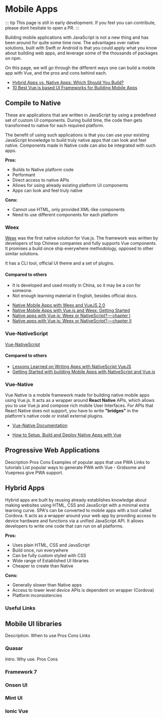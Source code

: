 # Mobile Apps
::: tip
This page is still in early development. If you feel you can contribute, please dont hesitate to open a PR.
:::

Building mobile applications with JavaScript is not a new thing and has been around for quite some time now. The advantages over native solutions, built with Swift or Android is that you could apply what you know about building web apps, and leverage some of the thousands of packages on npm.

On this page, we will go through the different ways one can build a mobile app with Vue, and the pros and cons behind each.

<useful-links>
<useful-links-section title="Tutorials">

* [Hybrid Apps vs. Native Apps: Which Should You Build?](https://themanifest.com/app-development/hybrid-apps-vs-native-apps-which-should-you-build)
* [10 Best Vue.js based UI Frameworks for Building Mobile Apps](https://superdevresources.com/vuejs-mobile-frameworks/)

</useful-links-section>
</useful-links>

## Compile to Native
These are applications that are written in JavaScript by using a predefined set of custom UI components. During build time, the code then gets transformed to native for each required platform.

The benefit of using such applications is that you can use your existing JavaScript knowledge to build truly native apps that can look and feel native. Components made in Native code can also be integrated with such apps.

**Pros:** 
* Builds to Native platform code
* Performant
* Direct access to native APIs
* Allows for using already existing platform UI components
* Apps can look and feel truly native

**Cons:**
* Cannot use HTML, only provided XML-like components
* Need to use different components for each platform

### Weex
[Weex](https://weex.apache.org) was the first native solution for Vue.js. The framework was written by developers of top Chinese companies and fully supports Vue components. It promises a build once ship everywhere methodology, opposed to other similar solutions. 

It has a CLI tool, official UI theme and a set of plugins.

#### Compared to others
* It is developed and used mostly in China, so it may be a con for someone.
* Not enough learning material in English, besides official docs.

<useful-links>
<useful-links-section title="Tutorials">

* [Native Mobile Apps with Weex and VueJS 2.0](https://hackernoon.com/how-to-create-a-weex-vue2-project-6b94981bee4e)
* [Native Mobile Apps with Vue.js and Weex: Getting Started](https://alligator.io/vuejs/getting-started-vue-weex/)
* [Native apps with Vue.js: Weex or NativeScript? — chapter I](https://hackernoon.com/native-apps-with-vue-js-weex-or-nativescript-8d8f0bac041d)
* [Native apps with Vue.js: Weex or NativeScript? — chapter II](https://hackernoon.com/native-apps-with-vue-js-weex-or-nativescript-chapter-ii-6d1776da090d)

</useful-links-section>
</useful-links>

### Vue-NativeScript

[Vue-NativeScript](https://www.nativescript.org/vue) 

#### Compared to others

<useful-links>
<useful-links-section title="Tutorials">

* [Lessons Learned on Writing Apps with NativeScript VueJS](https://medium.com/learning-lab/lessons-learned-on-writing-apps-with-nativescript-vuejs-bd6a3066f0cb)
* [Getting Started with building Mobile Apps with NativeScript and Vue.js](https://www.vuejsradar.com/getting-started-with-building-mobile-apps-with-nativescript-and-vuejs/)

</useful-links-section>
</useful-links>

### Vue-Native

Vue Native is a mobile framework made for building native mobile apps using Vue.js. It acts as a wrapper around **React Native** APIs, which allows you to use Vue.js and compose rich mobile User Interfaces. For APIs that React Native does not support, you have to write **"bridges"** in the platform's native code or install external plugins. 

<useful-links>
<useful-links-section title="Official">

* [Vue-Native Documentation](https://vue-native.io/docs/)

</useful-links-section>
<useful-links-section title="Tutorials">

* [How to Setup, Build and Deploy Native Apps with Vue](https://scotch.io/tutorials/how-to-setup-build-and-deploy-native-apps-with-vue)

</useful-links-section>
</useful-links>

## Progressive Web Applications

Description
Pros
Cons
Examples of popular apps that use PWA
Links to tutorials
List popular ways to generate PWA with Vue - Gridsome and Vuepress give PWA support.

## Hybrid Apps

Hybrid apps are built by reusing already establishes knowledge about making websites using HTML, CSS and JavaScript with a minimal extra learning curve. SPA's can be converted to mobile apps with a tool called Cordova. It acts as a wrapper around your web app by providing access to device hardware and functions via a unified JavaScript API. It allows developers to write one code that can run on all platforms.

**Pros:**
* Uses plain HTML, CSS and JavaScript
* Build once, run everywhere
* Can be fully custom styled with CSS
* Wide range of Established UI libraries
* Cheaper to create than Native

**Cons:**
* Generally slower than Native apps
* Access to lower level device APIs is dependent on wrapper (Cordova)
* Platform inconsistencies

### Useful Links


## Mobile UI libraries

Description. When to use
Pros
Cons
Links

### Quasar

Intro.
Why use.
Pros Cons

### Framework 7

### Onsen UI

### Mint UI

### Ionic Vue
